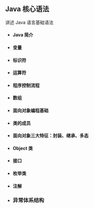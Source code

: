 ## Java 核心语法

讲述 Java 语言基础语法

- #### Java 简介

- #### 变量

- #### 标识符

- #### 运算符

- #### 程序控制流程

- #### 数组

- #### 面向对象编程基础

- #### 类的成员

- #### 面向对象三大特征：封装、继承、多态

- #### Object 类

- #### 接口

- #### 枚举类

- #### 注解

- ### 异常体系结构